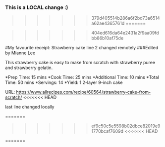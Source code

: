 
### This is a LOCAL change :)

>>>>>>> 379d405514b286a6f2bd73a6514a62ae4365761d
=======

>>>>>>> 404ed616da64e2431a2f9aa09fdbb86b10af75de

#My favourite receipt: Strawberry cake
line 2 changed remotely
###Edited by Mianne Lee

This strawberry cake is easy to make from scratch with strawberry puree and strawberry gelatin.

*Prep Time:
15 mins
*Cook Time:
25 mins
*Additional Time:
10 mins
*Total Time:
50 mins
*Servings:
14
*Yield:
1 2-layer 9-inch cake


URL: https://www.allrecipes.com/recipe/60564/strawberry-cake-from-scratch/
<<<<<<< HEAD

last line changed locally

=======
>>>>>>> ef9c50c5e5598b02dbce82019e91770bcaf7609d
<<<<<<< HEAD


=======
>>

